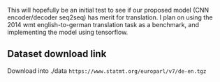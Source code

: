 This will hopefully be an initial test to see if our proposed model (CNN encoder/decoder seq2seq) has merit for translation. I plan on using the 2014 wmt english-to-german translation task as a benchmark, and implementing the model using tensorflow.

## Dataset download link
Download into ./data
`https://www.statmt.org/europarl/v7/de-en.tgz`
